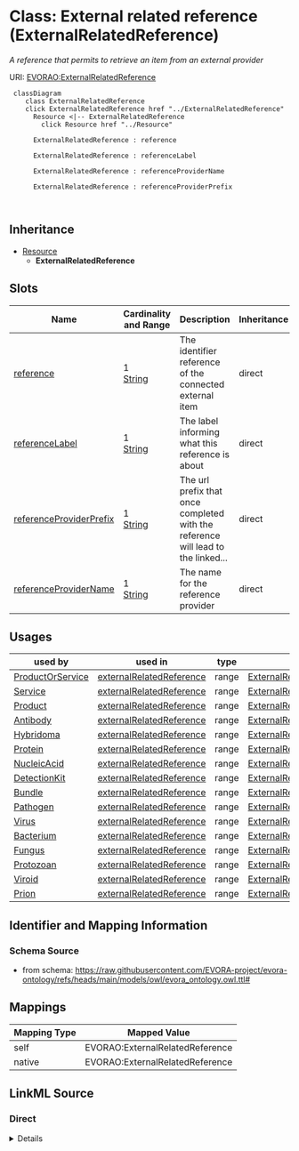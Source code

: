

# Class: External related reference (ExternalRelatedReference)


_A reference that permits to retrieve an item from an external provider_





URI: [EVORAO:ExternalRelatedReference](https://raw.githubusercontent.com/EVORA-project/evora-ontology/refs/heads/main/models/owl/evora_ontology.owl.ttl#ExternalRelatedReference)






```mermaid
 classDiagram
    class ExternalRelatedReference
    click ExternalRelatedReference href "../ExternalRelatedReference"
      Resource <|-- ExternalRelatedReference
        click Resource href "../Resource"
      
      ExternalRelatedReference : reference
        
      ExternalRelatedReference : referenceLabel
        
      ExternalRelatedReference : referenceProviderName
        
      ExternalRelatedReference : referenceProviderPrefix
        
      
```





## Inheritance
* [Resource](Resource.md)
    * **ExternalRelatedReference**



## Slots

| Name | Cardinality and Range | Description | Inheritance |
| ---  | --- | --- | --- |
| [reference](reference.md) | 1 <br/> [String](String.md) | The identifier reference of the connected external item | direct |
| [referenceLabel](referenceLabel.md) | 1 <br/> [String](String.md) | The label informing what this reference is about | direct |
| [referenceProviderPrefix](referenceProviderPrefix.md) | 1 <br/> [String](String.md) | The url prefix that once completed with the reference will lead to the linked... | direct |
| [referenceProviderName](referenceProviderName.md) | 1 <br/> [String](String.md) | The name for the reference provider | direct |





## Usages

| used by | used in | type | used |
| ---  | --- | --- | --- |
| [ProductOrService](ProductOrService.md) | [externalRelatedReference](externalRelatedReference.md) | range | [ExternalRelatedReference](ExternalRelatedReference.md) |
| [Service](Service.md) | [externalRelatedReference](externalRelatedReference.md) | range | [ExternalRelatedReference](ExternalRelatedReference.md) |
| [Product](Product.md) | [externalRelatedReference](externalRelatedReference.md) | range | [ExternalRelatedReference](ExternalRelatedReference.md) |
| [Antibody](Antibody.md) | [externalRelatedReference](externalRelatedReference.md) | range | [ExternalRelatedReference](ExternalRelatedReference.md) |
| [Hybridoma](Hybridoma.md) | [externalRelatedReference](externalRelatedReference.md) | range | [ExternalRelatedReference](ExternalRelatedReference.md) |
| [Protein](Protein.md) | [externalRelatedReference](externalRelatedReference.md) | range | [ExternalRelatedReference](ExternalRelatedReference.md) |
| [NucleicAcid](NucleicAcid.md) | [externalRelatedReference](externalRelatedReference.md) | range | [ExternalRelatedReference](ExternalRelatedReference.md) |
| [DetectionKit](DetectionKit.md) | [externalRelatedReference](externalRelatedReference.md) | range | [ExternalRelatedReference](ExternalRelatedReference.md) |
| [Bundle](Bundle.md) | [externalRelatedReference](externalRelatedReference.md) | range | [ExternalRelatedReference](ExternalRelatedReference.md) |
| [Pathogen](Pathogen.md) | [externalRelatedReference](externalRelatedReference.md) | range | [ExternalRelatedReference](ExternalRelatedReference.md) |
| [Virus](Virus.md) | [externalRelatedReference](externalRelatedReference.md) | range | [ExternalRelatedReference](ExternalRelatedReference.md) |
| [Bacterium](Bacterium.md) | [externalRelatedReference](externalRelatedReference.md) | range | [ExternalRelatedReference](ExternalRelatedReference.md) |
| [Fungus](Fungus.md) | [externalRelatedReference](externalRelatedReference.md) | range | [ExternalRelatedReference](ExternalRelatedReference.md) |
| [Protozoan](Protozoan.md) | [externalRelatedReference](externalRelatedReference.md) | range | [ExternalRelatedReference](ExternalRelatedReference.md) |
| [Viroid](Viroid.md) | [externalRelatedReference](externalRelatedReference.md) | range | [ExternalRelatedReference](ExternalRelatedReference.md) |
| [Prion](Prion.md) | [externalRelatedReference](externalRelatedReference.md) | range | [ExternalRelatedReference](ExternalRelatedReference.md) |






## Identifier and Mapping Information







### Schema Source


* from schema: https://raw.githubusercontent.com/EVORA-project/evora-ontology/refs/heads/main/models/owl/evora_ontology.owl.ttl#




## Mappings

| Mapping Type | Mapped Value |
| ---  | ---  |
| self | EVORAO:ExternalRelatedReference |
| native | EVORAO:ExternalRelatedReference |







## LinkML Source

<!-- TODO: investigate https://stackoverflow.com/questions/37606292/how-to-create-tabbed-code-blocks-in-mkdocs-or-sphinx -->

### Direct

<details>
```yaml
name: ExternalRelatedReference
description: A reference that permits to retrieve an item from an external provider
title: External related reference
from_schema: https://raw.githubusercontent.com/EVORA-project/evora-ontology/refs/heads/main/models/owl/evora_ontology.owl.ttl#
is_a: Resource
slots:
- reference
- referenceLabel
- referenceProviderPrefix
- referenceProviderName
slot_usage:
  reference:
    name: reference
    description: The identifier reference of the connected external item
    title: reference
    close_mappings:
    - dct:identifier
    domain_of:
    - ExternalRelatedReference
    range: string
    required: true
    multivalued: false
  referenceLabel:
    name: referenceLabel
    description: The label informing what this reference is about
    title: reference label
    comments:
    - e.g., 'Infravec2 related product'
    close_mappings:
    - dct:title
    domain_of:
    - ExternalRelatedReference
    range: string
    required: true
    multivalued: false
  referenceProviderPrefix:
    name: referenceProviderPrefix
    description: The url prefix that once completed with the reference will lead to
      the linked external resource
    title: reference provider prefix
    close_mappings:
    - dcat:landingPage
    domain_of:
    - ExternalRelatedReference
    range: string
    required: true
    multivalued: false
  referenceProviderName:
    name: referenceProviderName
    description: The name for the reference provider
    title: reference provider name
    close_mappings:
    - dct:publisher
    domain_of:
    - ExternalRelatedReference
    range: string
    required: true
    multivalued: false

```
</details>

### Induced

<details>
```yaml
name: ExternalRelatedReference
description: A reference that permits to retrieve an item from an external provider
title: External related reference
from_schema: https://raw.githubusercontent.com/EVORA-project/evora-ontology/refs/heads/main/models/owl/evora_ontology.owl.ttl#
is_a: Resource
slot_usage:
  reference:
    name: reference
    description: The identifier reference of the connected external item
    title: reference
    close_mappings:
    - dct:identifier
    domain_of:
    - ExternalRelatedReference
    range: string
    required: true
    multivalued: false
  referenceLabel:
    name: referenceLabel
    description: The label informing what this reference is about
    title: reference label
    comments:
    - e.g., 'Infravec2 related product'
    close_mappings:
    - dct:title
    domain_of:
    - ExternalRelatedReference
    range: string
    required: true
    multivalued: false
  referenceProviderPrefix:
    name: referenceProviderPrefix
    description: The url prefix that once completed with the reference will lead to
      the linked external resource
    title: reference provider prefix
    close_mappings:
    - dcat:landingPage
    domain_of:
    - ExternalRelatedReference
    range: string
    required: true
    multivalued: false
  referenceProviderName:
    name: referenceProviderName
    description: The name for the reference provider
    title: reference provider name
    close_mappings:
    - dct:publisher
    domain_of:
    - ExternalRelatedReference
    range: string
    required: true
    multivalued: false
attributes:
  reference:
    name: reference
    description: The identifier reference of the connected external item
    title: reference
    from_schema: https://raw.githubusercontent.com/EVORA-project/evora-ontology/refs/heads/main/models/owl/evora_ontology.owl.ttl#
    close_mappings:
    - dct:identifier
    rank: 1000
    alias: reference
    owner: ExternalRelatedReference
    domain_of:
    - ExternalRelatedReference
    range: string
    required: true
    multivalued: false
  referenceLabel:
    name: referenceLabel
    description: The label informing what this reference is about
    title: reference label
    comments:
    - e.g., 'Infravec2 related product'
    from_schema: https://raw.githubusercontent.com/EVORA-project/evora-ontology/refs/heads/main/models/owl/evora_ontology.owl.ttl#
    close_mappings:
    - dct:title
    rank: 1000
    alias: referenceLabel
    owner: ExternalRelatedReference
    domain_of:
    - ExternalRelatedReference
    range: string
    required: true
    multivalued: false
  referenceProviderPrefix:
    name: referenceProviderPrefix
    description: The url prefix that once completed with the reference will lead to
      the linked external resource
    title: reference provider prefix
    from_schema: https://raw.githubusercontent.com/EVORA-project/evora-ontology/refs/heads/main/models/owl/evora_ontology.owl.ttl#
    close_mappings:
    - dcat:landingPage
    rank: 1000
    alias: referenceProviderPrefix
    owner: ExternalRelatedReference
    domain_of:
    - ExternalRelatedReference
    range: string
    required: true
    multivalued: false
  referenceProviderName:
    name: referenceProviderName
    description: The name for the reference provider
    title: reference provider name
    from_schema: https://raw.githubusercontent.com/EVORA-project/evora-ontology/refs/heads/main/models/owl/evora_ontology.owl.ttl#
    close_mappings:
    - dct:publisher
    rank: 1000
    alias: referenceProviderName
    owner: ExternalRelatedReference
    domain_of:
    - ExternalRelatedReference
    range: string
    required: true
    multivalued: false

```
</details>